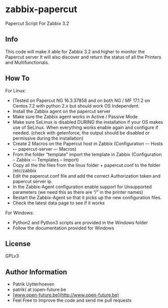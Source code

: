 # zabbix-papercut
Papercut Script For Zabbix 3.2

Info
-----
This code will make it able for Zabbix 3.2 and higher to monitor the Papercut server
It will also discover and return the status of all the Printers and Multifunctionals.


How To
-------

For Linux:

* (Tested on Papercut  NG 16.3.37858 and on both NG / MF 17.1.2 on Centos 7.2 with python 2.x but should work OS Independent.
* Install the Zabbix agent on the papercut server
* Make sure the Zabbix agent works in Active / Passive Mode
* Make sure SeLinux is disabled DURING the installation if your OS makes use of SeLinux. When everything works enable again and configure if needed. (check with getenforce, the output should be disabled or permissive during the installation)
* Create 2 Macros on the Papercut host in Zabbix (Configuration –- Hosts –- papercut-server –- Macros)
* From the folder “template” import the template in Zabbix (Configuration – Zabbix –- Templates – Import)
* Copy all the the files from the linux folder + papercut.conf to the folder /etc/zabbix
* Edit the papercut.conf file and add the correct Authorization token and papercut server ip.
* In the Zabbix-Agent configuration enable support for Unsupported parameters (we need this as there are “/” in the printer names)
* Restart the Zabbix-Agent so that it picks up the new configuration files.
* Check the latest data page to see if it works


For Windows:
* Python2 and Python3 scripts are provided in the Windows folder
* Follow the documentation provided for Windows


License
-------

GPLv3


Author Information
------------------

* Patrik Uytterhoeven
* patrik( at )open-future.be
* [www.open-future.be](http://www.open-future.be)
* Feel Free to Improve the code and send me pull requests
